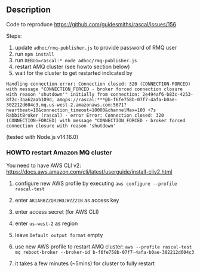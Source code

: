 ## Description

Code to reproduce https://github.com/guidesmiths/rascal/issues/156

Steps:

1. update `adhoc/rmq-publisher.js` to provide password of RMQ user
1. run `npm install`
1. run `DEBUG=rascal:* node adhoc/rmq-publisher.js`
1. restart AMQ cluster (see howto section below)
1. wait for the cluster to get restarted indicated by

```
Handling connection error: Connection closed: 320 (CONNECTION-FORCED) with message "CONNECTION_FORCED - broker forced connection closure with reason 'shutdown'" initially from connection: 2e494af6-b83c-4253-8f2c-3ba62aab109d, amqps://rascal:***@b-f6fe758b-07f7-4afa-b0ae-302212d604c3.mq.us-west-2.amazonaws.com:5671?heartbeat=10&connection_timeout=10000&channelMax=100 +7s
RabbitBroker (rascal) - error Error: Connection closed: 320 (CONNECTION-FORCED) with message "CONNECTION_FORCED - broker forced connection closure with reason 'shutdown'
```

(tested with Node.js v14.16.0)

### HOWTO restart Amazon MQ cluster

You need to have AWS CLI v2: https://docs.aws.amazon.com/cli/latest/userguide/install-cliv2.html

1. configure new AWS profile by executing `aws configure --profile rascal-test`
1. enter `AKIARBZZQR2HDJWZZZIB` as access key
1. enter access secret (for AWS CLI)
1. enter `us-west-2` as region
1. leave `Default output format` empty

1. use new AWS profile to restart AMQ cluster: `aws --profile rascal-test mq reboot-broker --broker-id b-f6fe758b-07f7-4afa-b0ae-302212d604c3`
1. it takes a few minutes (~5mins) for cluster to fully restart
